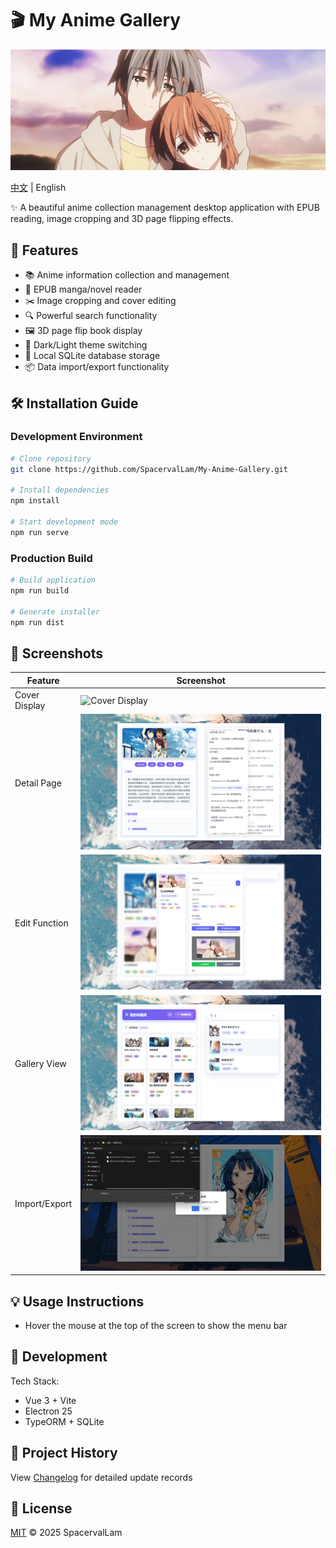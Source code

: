 # 🎬 My Anime Gallery

![Banner](public/images/banner.jpg)

[中文](README.md) | English 

✨ A beautiful anime collection management desktop application with EPUB reading, image cropping and 3D page flipping effects.


## 🌟 Features

- 📚 Anime information collection and management
- 📖 EPUB manga/novel reader
- ✂️ Image cropping and cover editing
- 🔍 Powerful search functionality
- 🖼️ 3D page flip book display
- 🌙 Dark/Light theme switching
- 💾 Local SQLite database storage
- 📦 Data import/export functionality

## 🛠️ Installation Guide

### Development Environment
```bash
# Clone repository
git clone https://github.com/SpacervalLam/My-Anime-Gallery.git

# Install dependencies
npm install

# Start development mode
npm run serve
```

### Production Build
```bash
# Build application
npm run build

# Generate installer
npm run dist
```

## 📸 Screenshots

| Feature | Screenshot |
|------|------|
| Cover Display | ![Cover Display](docs/cover.png) |
| Detail Page | ![Detail Page](docs/detail.png) |
| Edit Function | ![Edit Function](docs/edit.png) |
| Gallery View | ![Gallery View](docs/gallery.png) |
| Import/Export | ![Import/Export](docs/port.png) |

## 💡 Usage Instructions

- Hover the mouse at the top of the screen to show the menu bar

## 🚀 Development

Tech Stack:
- Vue 3 + Vite
- Electron 25
- TypeORM + SQLite

## 📅 Project History

View [Changelog](CHANGELOG.md) for detailed update records

## 📜 License

[MIT](LICENSE) © 2025 SpacervalLam
